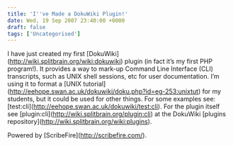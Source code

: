 ```yaml
---
title: 'I''ve Made a DokuWiki Plugin!'
date: Wed, 19 Sep 2007 23:40:00 +0000
draft: false
tags: ['Uncategorised']
---
```


I have just created my first \[DokuWiki\](http://wiki.splitbrain.org/wiki:dokuwiki) plugin (in fact it’s my first PHP program!). It provides a way to mark-up Command Line Interface (CLI) transcripts, such as UNIX shell sessions, etc for user documentation. I’m using it to format a \[UNIX tutorial\](http://eehope.swan.ac.uk/dokuwiki/doku.php?id=eg-253:unixtut) for my students, but it could be used for other things. For some examples see: \[test:cli\](http://eehope.swan.ac.uk/dokuwiki/test:cli). For the plugin itself see \[plugin:cli\](http://wiki.splitbrain.org/plugin:cli) at the DokuWiki \[plugins repository\](http://wiki.splitbrain.org/wiki:plugins).

Powered by \[ScribeFire\](http://scribefire.com/).